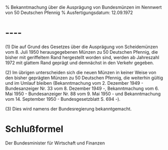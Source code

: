 % Bekanntmachung über die Ausprägung von Bundesmünzen im Nennwert von 50 Deutschen Pfennig
% Ausfertigungsdatum: 12.09.1972
 
# ----

(1) Die auf Grund des Gesetzes über die Ausprägung von Scheidemünzen vom 8. Juli 1950 herausgegebenen Münzen zu 50 Deutschen Pfennig, die bisher mit geriffeltem Rand hergestellt worden sind, werden ab Jahreszahl 1972 mit glattem Rand geprägt und demnächst in den Verkehr gegeben.

(2) Im übrigen unterscheiden sich die neuen Münzen in keiner Weise von den bisher geprägten Münzen zu 50 Deutschen Pfennig, die weiterhin gültig und im Umlauf bleiben (Bekanntmachung vom 2. Dezember 1949 - Bundesanzeiger Nr. 33 vom 8. Dezember 1949 -, Bekanntmachung vom 6. Mai 1950 - Bundesanzeiger Nr. 88 vom 9. Mai 1950 - und Bekanntmachung vom 14. September 1950 - Bundesgesetzblatt S. 694 -).

(3) Dies wird namens der Bundesregierung bekanntgemacht.

# Schlußformel

Der Bundesminister für Wirtschaft und Finanzen
